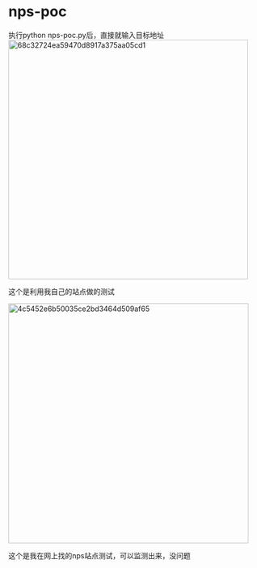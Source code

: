 # nps-poc
执行python nps-poc.py后，直接就输入目标地址
<img width="474" alt="68c32724ea59470d8917a375aa05cd1" src="https://github.com/weierbao/nps-poc/assets/88136870/7bed3bf3-c96f-42e9-a9f0-974f3848a79e">

这个是利用我自己的站点做的测试

<img width="475" alt="4c5452e6b50035ce2bd3464d509af65" src="https://github.com/weierbao/nps-poc/assets/88136870/8f917668-d4e7-4c60-a32a-52f9f84324ea">

这个是我在网上找的nps站点测试，可以监测出来，没问题

